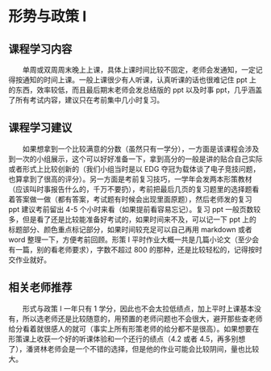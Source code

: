 # 形势与政策 Ⅰ

## 课程学习内容
&emsp;&emsp;单周或双周周末晚上上课，具体上课时间比较不固定，老师会发通知，一定记得按通知的时间上课。一般上课很少有人听课，认真听课的话也很难记住 ppt 上的东西，效率较低，而且最后期末老师会发总结版的 ppt 以及时事 ppt，几乎涵盖了所有考试内容，建议只在考前集中几小时复习。

## 课程学习建议
&emsp;&emsp;如果想拿到一个比较满意的分数（虽然只有一学分），一方面是该课程会涉及到一次的小组展示，这个可以好好准备一下，拿到高分的一般是讲的贴合自己实际或者形式上比较创新的（我们小组当时是以 EDG 夺冠为载体谈了电子竞技问题，也算拿到了很高的评分）。另一方面是考前复习技巧，一学年会发两本形策教材（应该叫时事报告什么的，千万不要扔），考前把最后几页的复习题里的选择题看着答案做一做（都有答案，考试题有时候会出现里面原题），然后老师发的复习 ppt 建议考前留出 4-5 个小时来看（如果提前看容易忘记）。复习 ppt 一般页数较多，但是看了还是比较能准备好考试的，如果时间来不及，可以记一下 ppt 上的标题部分、颜色重点标记部分，如果时间较充足可以自己再用 markdown 或者 word 整理一下，方便考前回顾。形策 Ⅰ 平时作业大概一共是几篇小论文（至少会有一篇，别的看老师要求），字数不超过 800 的那种，还是比较轻松的，记得按时交作业就好。

## 相关老师推荐
&emsp;&emsp;形式与政策 Ⅰ 一年只有 1 学分，因此也不会太拉低绩点，加上平时上课基本没有，所以选老师还是比较随意的，用预置的老师问题也不会很大，避开那些查老师给分看着就很感人的就可（事实上所有形策老师的给分都不是很高）。如果想要在形策课上收获一个好的听课体验和一个还行的绩点（4.2 或者 4.5，再多别想了），潘贤林老师会是一个不错的选择，但是他的作业可能会比较阴间，量也比较大。